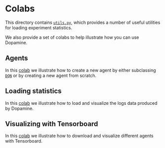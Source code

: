 # Colabs

This directory contains
[`utils.py`](https://github.com/google/dopamine/blob/master/colab/utils.py),
which provides a number of useful utilities for loading experiment statistics.

We also provide a set of colabs to help illustrate how you can use Dopamine.

## Agents

In this
[colab](https://colab.research.google.com/github/google/dopamine/blob/master/colab/agents.ipynb)
we illustrate how to create a new agent by either subclassing
[`DQN`](https://github.com/google/dopamine/blob/master/dopamine/agents/dqn/dqn_agent.py)
or by creating a new agent from scratch.

## Loading statistics

In this
[colab](https://colab.research.google.com/github/google/dopamine/blob/master/colab/load_statistics.ipynb)
we illustrate how to load and visualize the logs data produced by Dopamine.

## Visualizing with Tensorboard
In this
[colab](https://colab.research.google.com/github/google/dopamine/blob/master/colab/tensorboard.ipynb)
we illustrate how to download and visualize different agents with Tensorboard.
